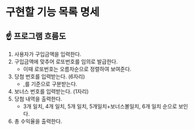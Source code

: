 # 구현할 기능 목록 명세

## ☝️ 프로그램 흐름도

1. 사용자가 구입금액을 입력한다.
2. 구입금액에 맞추어 로또번호를 임의로 발급한다.
   - 이때 로또번호는 오름차순으로 정렬하여 보여준다.
3. 당첨 번호를 입력받는다. (6자리)
   - ,를 기준으로 구분받는다.
4. 보너스 번호를 입력받는다. (1자리)
5. 당첨 내역을 출력한다.
   - 3개 일치, 4개 일치, 5개 일치, 5개일치+보너스볼일치, 6개 일치 순으로 보인다.
6. 총 수익율을 출력한다.
